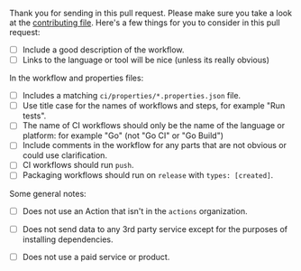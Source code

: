 Thank you for sending in this pull request. Please make sure you take a look at the [contributing file](https://github.com/actions/starter-workflows/blob/master/CONTRIBUTING.md). Here's a few things for you to consider in this pull request:

- [ ] Include a good description of the workflow.
- [ ] Links to the language or tool will be nice (unless its really obvious)

In the workflow and properties files:

- [ ] Includes a matching `ci/properties/*.properties.json` file.
- [ ] Use title case for the names of workflows and steps, for example "Run tests".
- [ ] The name of CI workflows should only be the name of the language or platform: for example "Go" (not "Go CI" or "Go Build")
- [ ] Include comments in the workflow for any parts that are not obvious or could use clarification.
- [ ] CI workflows should run `push`.
- [ ] Packaging workflows should run on `release` with `types: [created]`.

Some general notes:

- [ ] Does not use an Action that isn't in the `actions` organization.
- [ ] Does not send data to any 3rd party service except for the purposes of installing dependencies.
- [ ] Does not use a paid service or product.

